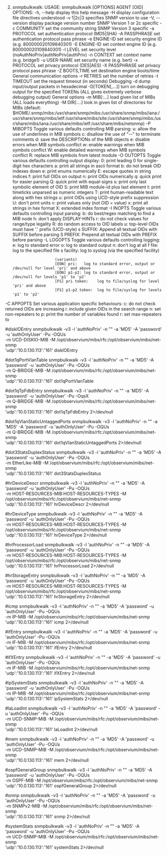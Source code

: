 2. snmpbulkwalk:
USAGE: snmpbulkwalk [OPTIONS] AGENT [OID]
OPTIONS:
  -h, --help            display this help message
  -H                    display configuration file directives understood
  -v 1|2c|3             specifies SNMP version to use
  -V, --version         display package version number
SNMP Version 1 or 2c specific
  -c COMMUNITY          set the community string
SNMP Version 3 specific
  -a PROTOCOL           set authentication protocol (MD5|SHA)
  -A PASSPHRASE         set authentication protocol pass phrase
  -e ENGINE-ID          set security engine ID (e.g. 800000020109840301)
  -E ENGINE-ID          set context engine ID (e.g. 800000020109840301)
  -l LEVEL              set security level (noAuthNoPriv|authNoPriv|authPriv)
  -n CONTEXT            set context name (e.g. bridge1)
  -u USER-NAME          set security name (e.g. bert)
  -x PROTOCOL           set privacy protocol (DES|AES)
  -X PASSPHRASE         set privacy protocol pass phrase
  -Z BOOTS,TIME         set destination engine boots/time
General communication options
  -r RETRIES            set the number of retries
  -t TIMEOUT            set the request timeout (in seconds)
Debugging
  -d                    dump input/output packets in hexadecimal
  -D[TOKEN[,...]]       turn on debugging output for the specified TOKENs
                           (ALL gives extremely verbose debugging output)
General options
  -m MIB[:...]          load given list of MIBs (ALL loads everything)
  -M DIR[:...]          look in given list of directories for MIBs
    (default: $HOME/.snmp/mibs:/usr/share/snmp/mibs:/usr/share/snmp/mibs/iana:/usr/share/snmp/mibs/ietf:/usr/share/mibs/site:/usr/share/snmp/mibs:/usr/share/mibs/iana:/usr/share/mibs/ietf:/usr/share/mibs/netsnmp)
  -P MIBOPTS            Toggle various defaults controlling MIB parsing:
                          u:  allow the use of underlines in MIB symbols
                          c:  disallow the use of "--" to terminate comments
                          d:  save the DESCRIPTIONs of the MIB objects
                          e:  disable errors when MIB symbols conflict
                          w:  enable warnings when MIB symbols conflict
                          W:  enable detailed warnings when MIB symbols conflict
                          R:  replace MIB symbols from latest module
  -O OUTOPTS            Toggle various defaults controlling output display:
                          0:  print leading 0 for single-digit hex characters
                          a:  print all strings in ascii format
                          b:  do not break OID indexes down
                          e:  print enums numerically
                          E:  escape quotes in string indices
                          f:  print full OIDs on output
                          n:  print OIDs numerically
                          q:  quick print for easier parsing
                          Q:  quick print with equal-signs
                          s:  print only last symbolic element of OID
                          S:  print MIB module-id plus last element
                          t:  print timeticks unparsed as numeric integers
                          T:  print human-readable text along with hex strings
                          u:  print OIDs using UCD-style prefix suppression
                          U:  don't print units
                          v:  print values only (not OID = value)
                          x:  print all strings in hex format
                          X:  extended index format
  -I INOPTS             Toggle various defaults controlling input parsing:
                          b:  do best/regex matching to find a MIB node
                          h:  don't apply DISPLAY-HINTs
                          r:  do not check values for range/type legality
                          R:  do random access to OID labels
                          u:  top-level OIDs must have '.' prefix (UCD-style)
                          s SUFFIX:  Append all textual OIDs with SUFFIX before parsing
                          S PREFIX:  Prepend all textual OIDs with PREFIX before parsing
  -L LOGOPTS            Toggle various defaults controlling logging:
                          e:           log to standard error
                          o:           log to standard output
                          n:           don't log at all
                          f file:      log to the specified file
                          s facility:  log to syslog (via the specified facility)

                          (variants)
                          [EON] pri:   log to standard error, output or /dev/null for level 'pri' and above
                          [EON] p1-p2: log to standard error, output or /dev/null for levels 'p1' to 'p2'
                          [FS] pri token:    log to file/syslog for level 'pri' and above
                          [FS] p1-p2 token:  log to file/syslog for levels 'p1' to 'p2'
  -C APPOPTS            Set various application specific behaviours:
                          c:       do not check returned OIDs are increasing
                          i:       include given OIDs in the search range
                          n<NUM>:  set non-repeaters to <NUM>
                          p:       print the number of variables found
                          r<NUM>:  set max-repeaters to <NUM>
  
   
#diskIOEntry
snmpbulkwalk -v3 -l 'authNoPriv' -n "" -a 'MD5' -A 'password' -u 'authOnlyUser' -Pu -OQUs \
-m UCD-DISKIO-MIB -M /opt/observium/mibs/rfc:/opt/observium/mibs/net-snmp \
'udp':'10.0.130.113':'161' diskIOEntry


#dot1qPortVlanTable
snmpbulkwalk -v3 -l 'authNoPriv' -n "" -a 'MD5' -A 'password' -u 'authOnlyUser' -Pu -OQUs \
-m Q-BRIDGE-MIB -M /opt/observium/mibs/rfc:/opt/observium/mibs/net-snmp \
'udp':'10.0.130.113':'161' dot1qPortVlanTable

#dot1qTpFdbEntry
snmpbulkwalk -v3 -l 'authNoPriv' -n "" -a 'MD5' -A 'password' -u 'authOnlyUser' -Pu -OqsX \
-m Q-BRIDGE-MIB -M /opt/observium/mibs/rfc:/opt/observium/mibs/net-snmp \
'udp':'10.0.130.113':'161' dot1qTpFdbEntry 2>/dev/null

#dot1qVlanStaticUntaggedPorts
snmpbulkwalk -v3 -l 'authNoPriv' -n "" -a 'MD5' -A 'password' -u 'authOnlyUser' -Pu -OQUs \
-m Q-BRIDGE-MIB -M /opt/observium/mibs/rfc:/opt/observium/mibs/net-snmp \
'udp':'10.0.130.113':'161' dot1qVlanStaticUntaggedPorts 2>/dev/null

#dot3StatsDuplexStatus
snmpbulkwalk -v3 -l 'authNoPriv' -n "" -a 'MD5' -A 'password' -u 'authOnlyUser' -Pu -OQUs \
-m EtherLike-MIB -M /opt/observium/mibs/rfc:/opt/observium/mibs/net-snmp \
'udp':'10.0.130.113':'161' dot3StatsDuplexStatus

#hrDeviceDescr
snmpbulkwalk -v3 -l 'authNoPriv' -n "" -a 'MD5' -A 'password' -u 'authOnlyUser' -Pu -OQUs \
 -m HOST-RESOURCES-MIB:HOST-RESOURCES-TYPES -M /opt/observium/mibs/rfc:/opt/observium/mibs/net-snmp \
 'udp':'10.0.130.113':'161' hrDeviceDescr 2>/dev/null

#hrDeviceType 
snmpbulkwalk -v3 -l 'authNoPriv' -n "" -a 'MD5' -A 'password' -u 'authOnlyUser' -Pu -OQUs \
-m HOST-RESOURCES-MIB:HOST-RESOURCES-TYPES -M /opt/observium/mibs/rfc:/opt/observium/mibs/net-snmp \
'udp':'10.0.130.113':'161' hrDeviceType 2>/dev/null


#hrProcessorLoad
snmpbulkwalk -v3 -l 'authNoPriv' -n "" -a 'MD5' -A 'password' -u 'authOnlyUser' -Pu -OQUs \
-m HOST-RESOURCES-MIB:HOST-RESOURCES-TYPES -M /opt/observium/mibs/rfc:/opt/observium/mibs/net-snmp \
'udp':'10.0.130.113':'161' hrProcessorLoad 2>/dev/null

#hrStorageEntry 
snmpbulkwalk -v3 -l 'authNoPriv' -n "" -a 'MD5' -A 'password' -u 'authOnlyUser' -Pu -OQUs \
-m HOST-RESOURCES-MIB:HOST-RESOURCES-TYPES -M /opt/observium/mibs/rfc:/opt/observium/mibs/net-snmp \
'udp':'10.0.130.113':'161' hrStorageEntry 2>/dev/null

#icmp 
snmpbulkwalk -v3 -l 'authNoPriv' -n "" -a 'MD5' -A 'password' -u 'authOnlyUser' -Pu -OQUs \
-m IP-MIB -M /opt/observium/mibs/rfc:/opt/observium/mibs/net-snmp \
'udp':'10.0.130.113':'161' icmp 2>/dev/null

#ifEntry 
snmpbulkwalk -v3 -l 'authNoPriv' -n "" -a 'MD5' -A 'password' -u 'authOnlyUser' -Pu -OQUs \
-m IF-MIB -M /opt/observium/mibs/rfc:/opt/observium/mibs/net-snmp \
'udp':'10.0.130.113':'161' ifEntry 2>/dev/null 

#ifXEntry
snmpbulkwalk -v3 -l 'authNoPriv' -n "" -a 'MD5' -A 'password' -u 'authOnlyUser' -Pu -OQUs \
-m IF-MIB -M /opt/observium/mibs/rfc:/opt/observium/mibs/net-snmp \
'udp':'10.0.130.113':'161' ifXEntry 2>/dev/null

#ipSystemStats
snmpbulkwalk -v3 -l 'authNoPriv' -n "" -a 'MD5' -A 'password' -u 'authOnlyUser' -Pu -OQUs \
-m IP-MIB -M /opt/observium/mibs/rfc:/opt/observium/mibs/net-snmp \
'udp':'10.0.130.113':'161' ipSystemStats 2>/dev/null

#laLoadInt
snmpbulkwalk -v3 -l 'authNoPriv' -n "" -a 'MD5' -A 'password' -u 'authOnlyUser' -Pu -OQUs \
-m UCD-SNMP-MIB -M /opt/observium/mibs/rfc:/opt/observium/mibs/net-snmp \
'udp':'10.0.130.113':'161' laLoadInt 2>/dev/null

#mem
snmpbulkwalk -v3 -l 'authNoPriv' -n "" -a 'MD5' -A 'password' -u 'authOnlyUser' -Pu -OQUs \
-m UCD-SNMP-MIB -M /opt/observium/mibs/rfc:/opt/observium/mibs/net-snmp \
'udp':'10.0.130.113':'161' mem 2>/dev/null

#ospfGeneralGroup
snmpbulkwalk -v3 -l 'authNoPriv' -n "" -a 'MD5' -A 'password' -u 'authOnlyUser' -Pu -OQUs \
-m OSPF-MIB -M /opt/observium/mibs/rfc:/opt/observium/mibs/net-snmp \
'udp':'10.0.130.113':'161' ospfGeneralGroup 2>/dev/null

#snmp
snmpbulkwalk -v3 -l 'authNoPriv' -n "" -a 'MD5' -A 'password' -u 'authOnlyUser' -Pu -OQUs \
-m SNMPv2-MIB -M /opt/observium/mibs/rfc:/opt/observium/mibs/net-snmp \
'udp':'10.0.130.113':'161' snmp 2>/dev/null

#systemStats
snmpbulkwalk -v3 -l 'authNoPriv' -n "" -a 'MD5' -A 'password' -u 'authOnlyUser' -Pu -OQUs \
-m UCD-SNMP-MIB -M /opt/observium/mibs/rfc:/opt/observium/mibs/net-snmp \
'udp':'10.0.130.113':'161' systemStats 2>/dev/null
    

